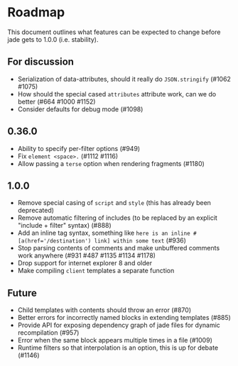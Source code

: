# Roadmap

This document outlines what features can be expected to change before jade gets to 1.0.0 (i.e. stability).

## For discussion

 - Serialization of data-attributes, should it really do `JSON.stringify` (#1062 #1075)
 - How should the special cased `attributes` attribute work, can we do better (#664 #1000 #1152)
 - Consider defaults for debug mode (#1098)

## 0.36.0

 - Ability to specify per-filter options (#949)
 - Fix `element <space>.` (#1112 #1116)
 - Allow passing a `terse` option when rendering fragments (#1180)

## 1.0.0

 - Remove special casing of `script` and `style` (this has already been deprecated)
 - Remove automatic filtering of includes (to be replaced by an explicit "include + filter" syntax) (#888)
 - Add an inline tag syntax, something like `here is an inline #[a(href='/destination') link] within some text` (#936)
 - Stop parsing contents of comments and make unbuffered comments work anywhere (#931 #487 #1135 #1134 #1178)
 - Drop support for internet explorer 8 and older
 - Make compiling `client` templates a separate function

## Future

 - Child templates with contents should throw an error (#870)
 - Better errors for incorrectly named blocks in extending templates (#885)
 - Provide API for exposing dependency graph of jade files for dynamic recompilation (#957)
 - Error when the same block appears multiple times in a file (#1009)
 - Runtime filters so that interpolation is an option, this is up for debate (#1146)
